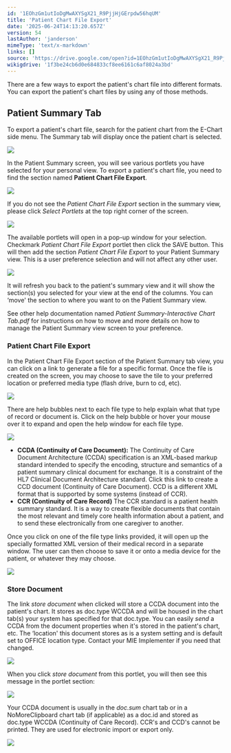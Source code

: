 ```yaml
---
id: '1EOhzGm1utIoDgMwAXYSgX21_R9PjjHjGErpdw56hqUM'
title: 'Patient Chart File Export'
date: '2025-06-24T14:13:20.657Z'
version: 54
lastAuthor: 'janderson'
mimeType: 'text/x-markdown'
links: []
source: 'https://drive.google.com/open?id=1EOhzGm1utIoDgMwAXYSgX21_R9PjjHjGErpdw56hqUM'
wikigdrive: '1f3be24cb6d0e684833cf8ee6161c6af8024a3bd'
---
```

There are a few ways to export the patient's chart file into different formats. You can export the patient's chart files by using any of those methods.

## Patient Summary Tab

To export a patient's chart file, search for the patient chart from the E-Chart side menu. The Summary tab will display once the patient chart is selected.

![](../patient-chart-file-export.assets/ef2efb593321139d0dbe7318f87bc86e.png)

In the Patient Summary screen, you will see various portlets you have selected for your personal view. To export a patient's chart file, you need to find the section named **Patient Chart File Export**.

![](../patient-chart-file-export.assets/37a9bbc77b4c2838c6d7ae8195c2d5af.png)

If you do not see the *Patient Chart File Export* section in the summary view, please click *Select Portlets* at the top right corner of the screen.

![](../patient-chart-file-export.assets/9466e834c4b7971a1cf939dacb7aec6d.png)

The available portlets will open in a pop-up window for your selection. Checkmark *Patient Chart File Export* portlet then click the SAVE button. This will then add the section *Patient Chart File Export* to your Patient Summary view. This is a user preference selection and will not affect any other user.

![](../patient-chart-file-export.assets/21165481c7003413d848a204d61b1bd3.png)

It will refresh you back to the patient's summary view and it will show the section(s) you selected for your view at the end of the columns. You can ‘move' the section to where you want to on the Patient Summary view.

See other help documentation named *Patient Summary-Interactive Chart Tab.pdf* for instructions on how to move and more details on how to manage the Patient Summary view screen to your preference.

### Patient Chart File Export

In the Patient Chart File Export section of the Patient Summary tab view, you can click on a link to generate a file for a specific format. Once the file is created on the screen, you may choose to save the tile to your preferred location or preferred media type (flash drive, burn to cd, etc).

![](../patient-chart-file-export.assets/7d72430a1ffd779cb711f95923dc618a.png)

There are help bubbles next to each file type to help explain what that type of record or document is. Click on the help bubble or hover your mouse over it to expand and open the help window for each file type.

![](../patient-chart-file-export.assets/094e8b25b16e25620a8a4925d0ab8c4c.png)

* <strong>CCDA (Continuity of Care Document):</strong> The Continuity of Care Document Architecture (CCDA) specification is an XML-based markup standard intended to specify the encoding, structure and semantics of a patient summary clinical document for exchange. It is a constraint of the HL7 Clinical Document Architecture standard. Click this link to create a CCD document (Continuity of Care Document). CCD is a different XML format that is supported by some systems (instead of CCR).
* <strong>CCR (Continuity of Care Record)</strong> The CCR standard is a patient health summary standard. It is a way to create flexible documents that contain the most relevant and timely core health information about a patient, and to send these electronically from one caregiver to another.

Once you click on one of the file type links provided, it will open up the specially formatted XML version of their medical record in a separate window. The user can then choose to save it or onto a media device for the patient, or whatever they may choose.

![](../patient-chart-file-export.assets/bfe5596e2412e02f8f4bdede6bfd4636.png)

### Store Document

The link *store document* when clicked will store a CCDA document into the patient's chart. It stores as doc.type WCCDA and will be housed in the chart tab(s) your system has specified for that doc.type. You can easily *send* a CCDA from the document properties when it's stored in the patient's chart, etc. The ‘location' this document stores as is a system setting and is default set to OFFICE location type. Contact your MIE Implementer if you need that changed.

![](../patient-chart-file-export.assets/4d98e3d4644a3c144f6d92280adf75ba.png)

When you click *store document* from this portlet, you will then see this message in the portlet section:

![](../patient-chart-file-export.assets/e53700db1c90a5d1789b65832a0d71c4.png)

Your CCDA document is usually in the *doc.sum* chart tab or in a NoMoreClipboard chart tab (if applicable) as a doc.id and stored as doc.type WCCDA (Continuity of Care Record). CCR's and CCD's cannot be printed. They are used for electronic import or export only.

![](../patient-chart-file-export.assets/42bd987c99222a9fcedfde85988c1d6b.png)
